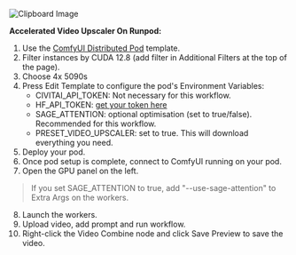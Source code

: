 ![Clipboard Image](https://github.com/user-attachments/assets/5dc5224f-3f47-442c-b94a-116afeb28132)

**Accelerated Video Upscaler On Runpod:**

1. Use the [ComfyUI Distributed Pod](https://console.runpod.io/deploy?template=m21ynvo8yo&ref=0bw29uf3ug0p) template.
2. Filter instances by CUDA 12.8 (add filter in Additional Filters at the top of the page).
3. Choose 4x 5090s
4. Press Edit Template to configure the pod's Environment Variables:
	- CIVITAI_API_TOKEN: Not necessary for this workflow.
	- HF_API_TOKEN: [get your token here](https://huggingface.co/settings/tokens)
	- SAGE_ATTENTION: optional optimisation (set to true/false). Recommended for this workflow.
	- PRESET_VIDEO_UPSCALER: set to true. This will download everything you need.
5. Deploy your pod.
6. Once pod setup is complete, connect to ComfyUI running on your pod.
7. Open the GPU panel on the left.
> If you set SAGE_ATTENTION to true, add "--use-sage-attention" to Extra Args on the workers.
8. Launch the workers.
9. Upload video, add prompt and run workflow.
10. Right-click the Video Combine node and click Save Preview to save the video.
